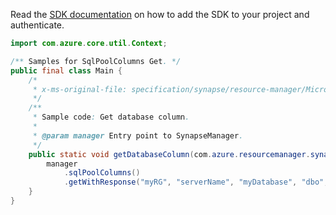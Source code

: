 Read the [SDK documentation](https://github.com/Azure/azure-sdk-for-java/blob/azure-resourcemanager-synapse_1.0.0-beta.2/sdk/synapse/azure-resourcemanager-synapse/README.md) on how to add the SDK to your project and authenticate.

```java
import com.azure.core.util.Context;

/** Samples for SqlPoolColumns Get. */
public final class Main {
    /*
     * x-ms-original-file: specification/synapse/resource-manager/Microsoft.Synapse/stable/2021-06-01/examples/SqlPoolColumnGet.json
     */
    /**
     * Sample code: Get database column.
     *
     * @param manager Entry point to SynapseManager.
     */
    public static void getDatabaseColumn(com.azure.resourcemanager.synapse.SynapseManager manager) {
        manager
            .sqlPoolColumns()
            .getWithResponse("myRG", "serverName", "myDatabase", "dbo", "table1", "column1", Context.NONE);
    }
}
```
